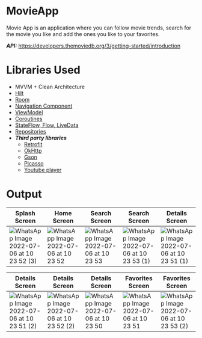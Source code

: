 # MovieApp
Movie App is an application where you can follow movie trends, search for the movie you like and add the ones you like to your favorites.

***API:***  https://developers.themoviedb.org/3/getting-started/introduction

# Libraries Used

+ MVVM + Clean Architecture
+ [Hilt](https://developer.android.com/jetpack/compose/libraries#hilt)
+ [Room](https://developer.android.com/training/data-storage/room)
+ [Navigation Component](https://developer.android.com/guide/navigation/navigation-getting-started)
+ [ViewModel](https://developer.android.com/topic/libraries/architecture/viewmodel#implement)
+ [Coroutines](https://developer.android.com/kotlin/coroutines)
+ [StateFlow, Flow, LiveData](https://developer.android.com/kotlin/flow/stateflow-and-sharedflow#livedata)
+ [Repositories](https://developer.android.com/topic/architecture#data-layer)
+ ***Third party libraries***
  - [Retrofit](https://square.github.io/retrofit/)
  - [OkHttp](https://square.github.io/okhttp/recipes/)
  - [Gson](https://github.com/google/gson)
  - [Picasso](https://square.github.io/picasso/)
  - [Youtube player](https://github.com/PierfrancescoSoffritti/android-youtube-player)

# Output
| Splash Screen | Home Screen | Search Screen | Search Screen | Details Screen |
| --- | --- | --- | --- | --- |
| ![WhatsApp Image 2022-07-06 at 10 23 52 (3)](https://user-images.githubusercontent.com/60755254/177498035-490fdfd9-df70-4620-a11b-b66d6cb55ac9.jpeg) | ![WhatsApp Image 2022-07-06 at 10 23 52](https://user-images.githubusercontent.com/60755254/177498077-0a8ac480-e293-43d1-9b62-11ea948b95c4.jpeg) | ![WhatsApp Image 2022-07-06 at 10 23 53](https://user-images.githubusercontent.com/60755254/177497678-0144a941-3257-4dc7-b8ce-753bae77db1a.jpeg) | ![WhatsApp Image 2022-07-06 at 10 23 53 (1)](https://user-images.githubusercontent.com/60755254/177497712-d190652d-4f6f-444b-bac9-08b88a443a96.jpeg) | ![WhatsApp Image 2022-07-06 at 10 23 51 (1)](https://user-images.githubusercontent.com/60755254/177499777-b0acd7f8-3579-4deb-84c6-7aeb1af2911b.jpeg) |

| Details Screen | Details Screen | Details Screen | Favorites Screen | Favorites Screen |
| --- | --- | --- | --- | --- |
| ![WhatsApp Image 2022-07-06 at 10 23 51 (2)](https://user-images.githubusercontent.com/60755254/177499012-5f6640fa-c34e-4063-a98f-20fcbe324045.jpeg) | ![WhatsApp Image 2022-07-06 at 10 23 52 (2)](https://user-images.githubusercontent.com/60755254/177498266-a0c2cdf7-8319-4979-b4e0-a5fc5586a7e9.jpeg) | ![WhatsApp Image 2022-07-06 at 10 23 50](https://user-images.githubusercontent.com/60755254/177499045-d9487a44-68ef-41c8-8818-4a3b817d2088.jpeg) | ![WhatsApp Image 2022-07-06 at 10 23 51](https://user-images.githubusercontent.com/60755254/177498322-97132542-3923-40dc-8ec7-94b6e4f67b5a.jpeg) | ![WhatsApp Image 2022-07-06 at 10 23 53 (2)](https://user-images.githubusercontent.com/60755254/177498397-25b9bb8d-647f-49b7-8744-cd58038f0471.jpeg) |
